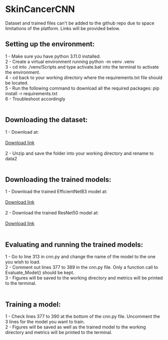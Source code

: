 # SkinCancerCNN

Dataset and trained files can't be added to the github repo due to space limitations of the platform. Links will be provided below.

<h2>Setting up the environment:</h2>
1 - Make sure you have python 3.11.0 installed.<br>
2 - Create a virtual environment running python -m venv .venv<br>
3 - cd into ./venv/Scripts and type activate.bat into the terminal to activate the environment. <br>
4 - cd back to your working directory where the requirements.txt file should be located. <br>
5 - Run the following command to download all the required packages: pip install -r requirements.txt<br>
6 - Troubleshoot accordingly<br>
<br>

<h2>Downloading the dataset:</h2>
1 - Download at: <br><br>
<a href="https://www.kaggle.com/datasets/fanconic/skin-cancer-malignant-vs-benign">Download link</a><br><br>
2 - Unzip and save the folder into your working directory and rename to data2<br><br>

<h2>Downloading the trained models:</h2>
1 - Download the trained EfficientNetB3 model at: <br><br>
<a href="https://drive.google.com/file/d/14y3Q1AneC8bO3CRymK6JsA12ROeGQ1j0/view?usp=sharing">Download link</a><br><br>
2 - Download the trained ResNet50 model at: <br><br>
<a href="https://www.kaggle.com/datasets/fanconic/skin-cancer-malignant-vs-benign">Download link</a><br><br>

<h2>Evaluating and running the trained models:</h2>
1 - Go to line 313 in cnn.py and change the name of the model to the one you wish to load.<br>
2 - Comment out lines 377 to 389 in the cnn.py file. Only a function call to Evaluate_Model() should be kept.<br>
3 - Figures will be saved to the working directory and metrics will be printed to the terminal. <br>
<br>
<h2>Training a model:</h2>

1 - Check lines 377 to 390 at the bottom of the cnn.py file. Uncomment the 3 lines for the model you want to train. <br>
2 - Figures will be saved as well as the trained model to the working directory and metrics will be printed to the terminal. <br>

